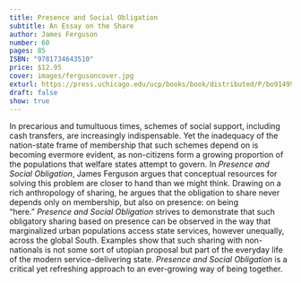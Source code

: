 ```yaml
---
title: Presence and Social Obligation
subtitle: An Essay on the Share
author: James Ferguson
number: 60
pages: 85
ISBN: "9781734643510"
price: $12.95
cover: images/fergusoncover.jpg
exturl: https://press.uchicago.edu/ucp/books/book/distributed/P/bo91499643.html
draft: false
show: true
---
```

In precarious and tumultuous times, schemes of social support, including cash transfers, are increasingly indispensable. Yet the inadequacy of the nation-state frame of membership that such schemes depend on is becoming evermore evident, as non-citizens form a growing proportion of the populations that welfare states attempt to govern. In *Presence and Social Obligation*, James Ferguson argues that conceptual resources for solving this problem are closer to hand than we might think. Drawing on a rich anthropology of sharing, he argues that the obligation to share never depends only on membership, but also on presence: on being “here.” *Presence and Social Obligation* strives to demonstrate that such obligatory sharing based on presence can be observed in the way that marginalized urban populations access state services, however unequally, across the global South. Examples show that such sharing with non-nationals is not some sort of utopian proposal but part of the everyday life of the modern service-delivering state. *Presence and Social Obligation* is a critical yet refreshing approach to an ever-growing way of being together.